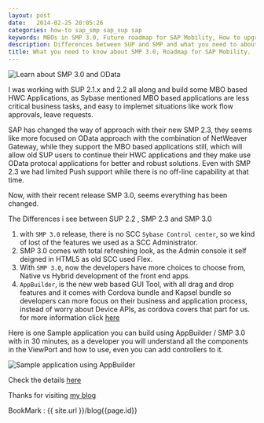 ```yaml
---
layout: post
date:   2014-02-25 20:05:26
categories: how-to sap_smp sap_sup sap
keywords: MBOs in SMP 3.0, Future roadmap for SAP Mobility, How to upgrade SUP to SMP
description: Differences between SUP and SMP and what you need to about the new SMP Platform 3.0
title: What you need to know about SMP 3.0, Roadmap for SAP Mobility.
---
```

 

![Learn about SMP 3.0 and OData](http://wiki.scn.sap.com/wiki/download/attachments/332333549/SMP_TITLE.png?version=1&modificationDate=1367253119000&api=v2)

I was working with SUP 2.1.x and 2.2 all along and build some MBO based HWC Applications, as Sybase mentioned MBO based applications are less critical business tasks, and easy to implemet situations like work flow approvals, leave requests.

SAP has changed the way of approach with their new SMP 2.3, they seems like more focused on OData approach with the combination of NetWeaver Gateway, while they support the MBO based applications still, which will allow old SUP users to continue their HWC applications and they make use OData protocal applications for better and robust solutions. Even with SMP 2.3 we had limited Push support while there is no off-line capability at that time.

Now, with their recent release SMP 3.0, seems everything has been changed. 

The Differences i see between SUP 2.2 , SMP 2.3 and SMP 3.0

1. with `SMP 3.0` release, there is no SCC `Sybase Control center`, so we kind of lost of the features we used as a SCC Administrator.
2. SMP 3.0 comes with total refreshing look, as the Admin console it self deigned in HTML5 as old SCC used Flex.
3. With `SMP 3.0`, now the developers have more choices to choose from, Native vs Hybrid development of the front end apps.
4. `AppBuilder`, is the new web based GUI Tool, with all drag and drop features and it comes with Cordova bundle and Kapsel bundle so developers can more focus on their business and application process, instead of worry about Device APIs, as cordova covers that part for us. for more information click [here][sapacademy]

Here is one Sample application you can build using AppBuilder / SMP 3.0 with in 30 minutes, as a developer you will understand all the components in the ViewPort and how to use, even you can add controllers to it. 

![Sample application using AppBuilder](http://scn.sap.com/servlet/JiveServlet/downloadImage/327361/image046.png)

Check the details [here][scnlink]


Thanks for visiting [my blog][kpavan]

BookMark : {{ site.url }}/blog{{page.id}}

[scnlink]: http://scn.sap.com/docs/DOC-49170
[sapacademy]: http://www.sapmobileacademy.com/
[kpavan]: http://kpavan.com/blog
